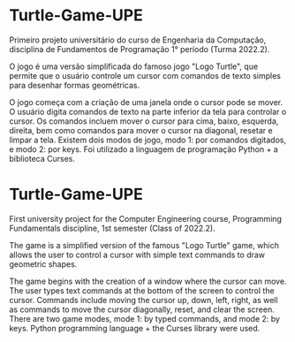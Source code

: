 # Turtle-Game-UPE

Primeiro projeto universitário do curso de Engenharia da Computação, disciplina de Fundamentos de Programação 1° período (Turma 2022.2).

O jogo é uma versão simplificada do famoso jogo "Logo Turtle", que permite que o usuário controle um cursor com comandos de texto simples para desenhar formas geométricas.

O jogo começa com a criação de uma janela onde o cursor pode se mover. O usuário digita comandos de texto na parte inferior da tela para controlar o cursor.
Os comandos incluem mover o cursor para cima, baixo, esquerda, direita, bem como comandos para mover o cursor na diagonal, resetar e limpar a tela.
Existem dois modos de jogo, modo 1: por comandos digitados, e modo 2: por keys. Foi utilizado a linguagem de programação Python + a biblioteca Curses.

# Turtle-Game-UPE

First university project for the Computer Engineering course, Programming Fundamentals discipline, 1st semester (Class of 2022.2).

The game is a simplified version of the famous "Logo Turtle" game, which allows the user to control a cursor with simple text commands to draw geometric shapes.

The game begins with the creation of a window where the cursor can move. The user types text commands at the bottom of the screen to control the cursor.
Commands include moving the cursor up, down, left, right, as well as commands to move the cursor diagonally, reset, and clear the screen.
There are two game modes, mode 1: by typed commands, and mode 2: by keys. Python programming language + the Curses library were used.
